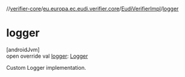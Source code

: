//[verifier-core](../../../index.md)/[eu.europa.ec.eudi.verifier.core](../index.md)/[EudiVerifierImpl](index.md)/[logger](logger.md)

# logger

[androidJvm]\
open override val [logger](logger.md): [Logger](../../eu.europa.ec.eudi.verifier.core.logging/-logger/index.md)

Custom Logger implementation.
